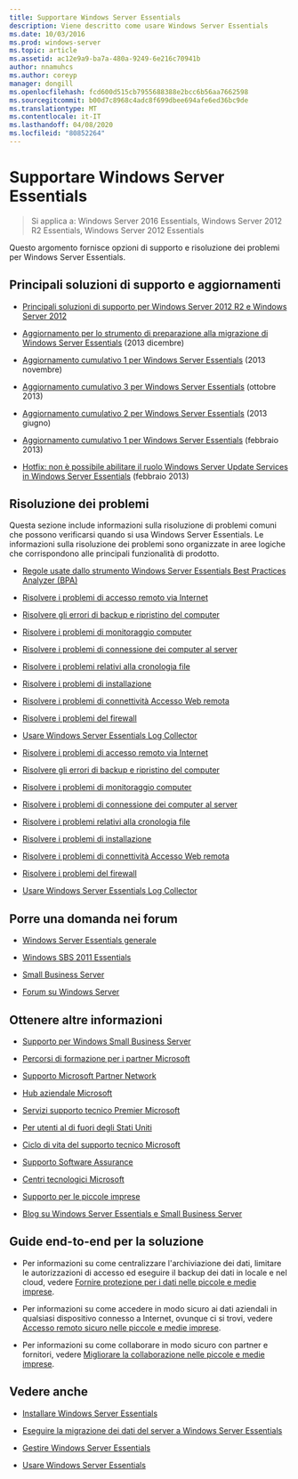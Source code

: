 ```yaml
---
title: Supportare Windows Server Essentials
description: Viene descritto come usare Windows Server Essentials
ms.date: 10/03/2016
ms.prod: windows-server
ms.topic: article
ms.assetid: ac12e9a9-ba7a-480a-9249-6e216c70941b
author: nnamuhcs
ms.author: coreyp
manager: dongill
ms.openlocfilehash: fcd600d515cb7955688388e2bcc6b56aa7662598
ms.sourcegitcommit: b00d7c8968c4adc8f699dbee694afe6ed36bc9de
ms.translationtype: MT
ms.contentlocale: it-IT
ms.lasthandoff: 04/08/2020
ms.locfileid: "80852264"
---
```

# <a name="support-windows-server-essentials"></a>Supportare Windows Server Essentials

>Si applica a: Windows Server 2016 Essentials, Windows Server 2012 R2 Essentials, Windows Server 2012 Essentials

Questo argomento fornisce opzioni di supporto e risoluzione dei problemi per Windows Server Essentials.  
  
##  <a name="top-support-solutions-and-updates"></a><a name="BKMK_Top"></a>Principali soluzioni di supporto e aggiornamenti  
  
-   [Principali soluzioni di supporto per Windows Server 2012 R2 e Windows Server 2012](https://blogs.technet.com/b/topsupportsolutions/archive/2014/02/04/top-support-solutions-for-microsoft-windows-server-2012.aspx)  
  
-   [Aggiornamento per lo strumento di preparazione alla migrazione di Windows Server Essentials](https://support.microsoft.com/kb/2908176) (2013 dicembre)  
  
-   [Aggiornamento cumulativo 1 per Windows Server Essentials](https://support.microsoft.com/kb/2887595) (2013 novembre)  
  
-   [Aggiornamento cumulativo 3 per Windows Server Essentials](https://support.microsoft.com/kb/2862551) (ottobre 2013)  
  
-   [Aggiornamento cumulativo 2 per Windows Server Essentials](https://support.microsoft.com/kb/2824160) (2013 giugno)  
  
-   [Aggiornamento cumulativo 1 per Windows Server Essentials](https://support.microsoft.com/kb/2781267) (febbraio 2013)  
  
-   [Hotfix: non è possibile abilitare il ruolo Windows Server Update Services in Windows Server Essentials](https://support.microsoft.com/kb/2762663) (febbraio 2013)  
  
## <a name="troubleshoot"></a>Risoluzione dei problemi  
 Questa sezione include informazioni sulla risoluzione di problemi comuni che possono verificarsi quando si usa Windows Server Essentials. Le informazioni sulla risoluzione dei problemi sono organizzate in aree logiche che corrispondono alle principali funzionalità di prodotto.  
  
-   [Regole usate dallo strumento Windows Server Essentials Best Practices Analyzer (BPA)](../migrate/Rules-used-by-the-Windows-Server-Essentials-Best-Practices-Analyzer--BPA--Tool.md)  
  

-   [Risolvere i problemi di accesso remoto via Internet](Troubleshoot-Anywhere-Access-in-Windows-Server-Essentials.md)  
  
-   [Risolvere gli errori di backup e ripristino del computer](Troubleshoot-computer-backup-and-restore-errors-in-Windows-Server-Essentials.md)  
  
-   [Risolvere i problemi di monitoraggio computer](Troubleshoot-computer-monitoring-in-Windows-Server-Essentials.md)  
  
-   [Risolvere i problemi di connessione dei computer al server](Troubleshoot-connecting-computers-to-the-server-in-Windows-Server-Essentials.md)  
  
-   [Risolvere i problemi relativi alla cronologia file](Troubleshoot-File-History-in-Windows-Server-Essentials.md)  
  
-   [Risolvere i problemi di installazione](Troubleshoot-Windows-Server-Essentials-installation.md)  
  
-   [Risolvere i problemi di connettività Accesso Web remota](Troubleshoot-Remote-Web-Access-connectivity-in-Windows-Server-Essentials.md)  
  
-   [Risolvere i problemi del firewall](Troubleshoot-your-firewall-in-Windows-Server-Essentials.md)  
  
-   [Usare Windows Server Essentials Log Collector](Use-the-Windows-Server-Essentials-Log-Collector.md)  

-   [Risolvere i problemi di accesso remoto via Internet](../support/Troubleshoot-Anywhere-Access-in-Windows-Server-Essentials.md)  
  
-   [Risolvere gli errori di backup e ripristino del computer](../support/Troubleshoot-computer-backup-and-restore-errors-in-Windows-Server-Essentials.md)  
  
-   [Risolvere i problemi di monitoraggio computer](../support/Troubleshoot-computer-monitoring-in-Windows-Server-Essentials.md)  
  
-   [Risolvere i problemi di connessione dei computer al server](../support/Troubleshoot-connecting-computers-to-the-server-in-Windows-Server-Essentials.md)  
  
-   [Risolvere i problemi relativi alla cronologia file](../support/Troubleshoot-File-History-in-Windows-Server-Essentials.md)  
  
-   [Risolvere i problemi di installazione](../support/Troubleshoot-Windows-Server-Essentials-installation.md)  
  
-   [Risolvere i problemi di connettività Accesso Web remota](../support/Troubleshoot-Remote-Web-Access-connectivity-in-Windows-Server-Essentials.md)  
  
-   [Risolvere i problemi del firewall](../support/Troubleshoot-your-firewall-in-Windows-Server-Essentials.md)  
  
-   [Usare Windows Server Essentials Log Collector](../support/Use-the-Windows-Server-Essentials-Log-Collector.md)  

  
## <a name="ask-a-question-in-the-forums"></a>Porre una domanda nei forum  
  
-   [Windows Server Essentials generale](https://social.technet.microsoft.com/Forums/windowsserver/home?forum=winserveressentials)  
  
-   [Windows SBS 2011 Essentials](https://social.technet.microsoft.com/Forums/home?forum=smallbusinessserver2011essentials)  
  
-   [Small Business Server](https://social.technet.microsoft.com/Forums/home?forum=smallbusinessserver)  
  
-   [Forum su Windows Server](https://social.technet.microsoft.com/Forums/windowsserver/home?category=windowsserver)  
  
## <a name="get-additional-help"></a>Ottenere altre informazioni  
  
-   [Supporto per Windows Small Business Server](https://support.microsoft.com/oas/default.aspx?gprid=1167&st=1&wfxredirect=1&sd=gn)  
  
-   [Percorsi di formazione per i partner Microsoft](https://mspartnerlp.mspartner.microsoft.com/LearningPath/LearningPath/DLPaths?trackId=559&rowId=1078&trackPathId=6605)  
  
-   [Supporto Microsoft Partner Network](https://mspartner.microsoft.com/en/us/Pages/Support/get-support.aspx)  
  
-   [Hub aziendale Microsoft](http://www.microsoftbusinesshub.com/Gigya/Insider)  
  
-   [Servizi supporto tecnico Premier Microsoft](https://www.microsoft.com/microsoftservices/support.aspx)  
  
-   [Per utenti al di fuori degli Stati Uniti](https://support.microsoft.com/common/international.aspx?&sd=tech)  
  
-   [Ciclo di vita del supporto tecnico Microsoft](https://support.microsoft.com/lifecycle/)  
  
-   [Supporto Software Assurance](https://support.microsoft.com/default.aspx?scid=fh;%5Bln%5D;SoftAssurance)  
  
-   [Centri tecnologici Microsoft](https://www.microsoft.com/mtc/default.aspx)  
  
-   [Supporto per le piccole imprese](https://smallbusiness.support.microsoft.com/contact)  
  
-   [Blog su Windows Server Essentials e Small Business Server](https://blogs.technet.com/b/sbs/)  
  
## <a name="end-to-end-solution-guides"></a>Guide end-to-end per la soluzione  
  
-    Per informazioni su come centralizzare l'archiviazione dei dati, limitare le autorizzazioni di accesso ed eseguire il backup dei dati in locale e nel cloud, vedere [Fornire protezione per i dati nelle piccole e medie imprese](https://technet.microsoft.com/library/dn582043.aspx).  
  
-    Per informazioni su come accedere in modo sicuro ai dati aziendali in qualsiasi dispositivo connesso a Internet, ovunque ci si trovi, vedere [Accesso remoto sicuro nelle piccole e medie imprese](https://technet.microsoft.com/library/dn629457.aspx).  
  
-    Per informazioni su come collaborare in modo sicuro con partner e fornitori, vedere [Migliorare la collaborazione nelle piccole e medie imprese](https://technet.microsoft.com/library/dn747893.aspx).  
  
## <a name="see-also"></a>Vedere anche  
  
-   [Installare Windows Server Essentials](../install/Install-Windows-Server-Essentials.md)  
  
-   [Eseguire la migrazione dei dati del server a Windows Server Essentials](../migrate/Migrate-Server-Data-to-Windows-Server-Essentials.md)  
  
-   [Gestire Windows Server Essentials](../manage/Manage-Windows-Server-Essentials.md)  
  
-   [Usare Windows Server Essentials](../use/Use-Windows-Server-Essentials.md)
